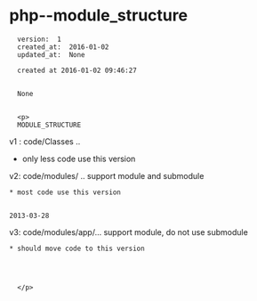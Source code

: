 
  # php--module_structure

      version:  1
      created_at:  2016-01-02
      updated_at:  None

      created at 2016-01-02 09:46:27 


      None


      <p>
      MODULE_STRUCTURE
v1 :  code/Classes .. 

  * only less code use this version

v2:  code/modules/ .. 
    support module and submodule

    * most code use this version


    2013-03-28
v3:  code/modules/app/... 
    support module, do not use submodule

    * should move code to this version
   

    

      </p>

  